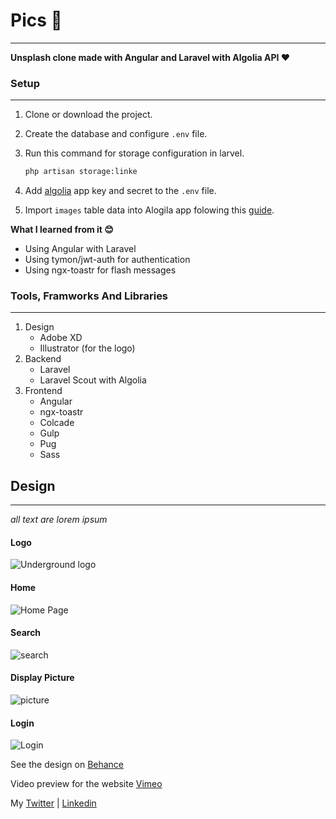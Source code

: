# **Pics 📸**
-------------------
**Unsplash clone made with Angular and Laravel with Algolia API ❤**

### **Setup**
---------------
1. Clone or download the project.

2. Create the database and configure `.env` file.

3. Run this command for storage configuration in larvel.
    ```bash
    php artisan storage:linke
    ``` 

4. Add [algolia](https://www.algolia.com/) app key and secret to the `.env` file.

5. Import `images` table data into Alogila app folowing this [guide](https://www.algolia.com/doc/framework-integration/laravel/indexing/import-into-algolia/?language=php).


**What I learned from it 😊**
* Using Angular with Laravel
* Using tymon/jwt-auth for authentication
* Using ngx-toastr for flash messages

### **Tools, Framworks And Libraries**
--------------------------------------
1. Design
    * Adobe XD
    * Illustrator (for the logo)
2. Backend
    * Laravel
    * Laravel Scout with Algolia
3. Frontend
    * Angular
    * ngx-toastr
    * Colcade
    * Gulp
    * Pug
    * Sass
    
## **Design** 
------------------------
_all text are lorem ipsum_

#### **Logo**
![Underground logo](design/logo.jpg)

#### **Home**
![Home Page](design/Home.jpg)

#### **Search**
![search](design/search.jpg)

#### **Display Picture**
![picture](design/picture.jpg)

#### **Login**
![Login](design/login.jpg)

See the design on 
[Behance](https://www.behance.net/gallery/93323065/Pics)

Video preview for the website [Vimeo](https://vimeo.com/395806882)

My
[Twitter](https://twitter.com/MrMohamed98) | 
[Linkedin](https://www.linkedin.com/in/mohamed-abdallah-b731b61a2/)